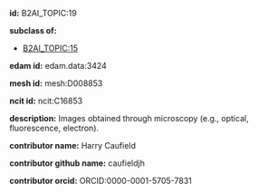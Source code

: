 **id:** B2AI_TOPIC:19

**subclass of:**

- [B2AI_TOPIC:15](../DataTopic.markdown)

**edam id:** edam.data:3424

**mesh id:** mesh:D008853

**ncit id:** ncit:C16853

**description:** Images obtained through microscopy (e.g., optical, fluorescence, electron).

**contributor name:** Harry Caufield

**contributor github name:** caufieldjh

**contributor orcid:** ORCID:0000-0001-5705-7831
